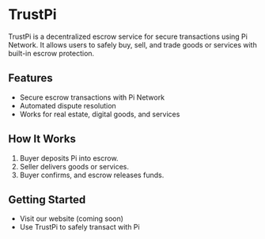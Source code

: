
# TrustPi
TrustPi is a decentralized escrow service for secure transactions using Pi Network. It allows users to safely buy, sell, and trade goods or services with built-in escrow protection.

## Features
- Secure escrow transactions with Pi Network
- Automated dispute resolution
- Works for real estate, digital goods, and services

## How It Works
1. Buyer deposits Pi into escrow.
2. Seller delivers goods or services.
3. Buyer confirms, and escrow releases funds.

## Getting Started
- Visit our website (coming soon)
- Use TrustPi to safely transact with Pi
